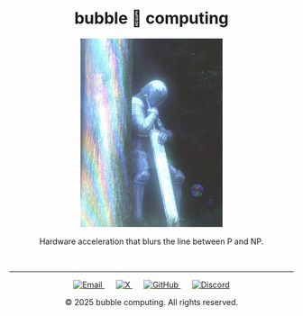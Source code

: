 <div align="center">

# bubble 🫧 computing 

<img src="../img/bubble_soldier.jpeg" alt="alt text" style="width:50%;">

Hardware acceleration that blurs the line between P and NP.

</div>

<br>

---
<footer style="text-align: center;">
  <p>
    <a href="mailto:contact@bubble-computing.com" target="_blank" style="margin-right: 20px; transform: scale(2);">
      <img src="https://img.shields.io/badge/-000000?style=flat&logo=gmail&logoColor=white" alt="Email">
    </a>
    <a href="https://x.com/bubble_comp" target="_blank" style="margin-right: 20px; transform: scale(2);">
      <img src="https://img.shields.io/badge/-000000?style=flat&logo=x&logoColor=white" alt="X">
    </a>
    <a href="https://github.com/bubble-computing" target="_blank" style="margin-right: 20px; transform: scale(2);">
      <img src="https://img.shields.io/badge/-000000?style=flat&logo=github&logoColor=white" alt="GitHub">
    </a>
    <a href="https://discord.gg/ReFyWHvH" target="_blank" style="transform: scale(2);">
      <img src="https://img.shields.io/badge/-000000?style=flat&logo=discord&logoColor=white" alt="Discord">
    </a>
  </p>
  <p>&copy; 2025 bubble computing. All rights reserved.</p>
</footer>
